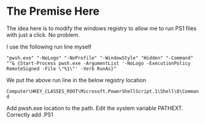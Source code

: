 # The Premise Here
<p><a>The idea here is to modify the windows registry to allow me to run PS1 files with just a click. No problem. <a/></p>

I use the following run line myself

`"pwsh.exe" "-NoLogo" "-NoProfile" "-WindowStyle" "Hidden" "-Command" ""& {Start-Process pwsh.exe -ArgumentList '-NoLogo -ExecutionPolicy RemoteSigned -File \"%1\"' -Verb RunAs}"`

We put the above run line in the below registry location

`Computer\HKEY_CLASSES_ROOT\Microsoft.PowerShellScript.1\Shell\0\Command`

Add pwsh.exe location to the path.
Edit the system variable PATHEXT. Correctly add .PS1
